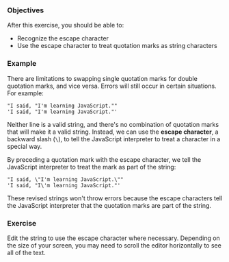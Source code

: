 <!--{ ids:[129], language:'JavaScript', type:'workshop', order: 5, name:'Escape Character', description:'Some characters are more special than others' }-->

### Objectives

After this exercise, you should be able to:

- Recognize the escape character
- Use the escape character to treat quotation marks as string characters

### Example

There are limitations to swapping single quotation marks for double quotation marks, and vice versa. Errors will still occur in certain situations. For example:

```
"I said, "I'm learning JavaScript.""
'I said, "I'm learning JavaScript."'
```

Neither line is a valid string, and there's no combination of quotation marks that will make it a valid string. Instead, we can use the __escape character__, a backward slash (`\`), to tell the JavaScript interpreter to treat a character in a special way.

By preceding a quotation mark with the escape character, we tell the JavaScript interpreter to treat the mark as part of the string:

```
"I said, \"I'm learning JavaScript.\""
'I said, "I\'m learning JavaScript."'
```

These revised strings won't throw errors because the escape characters tell the JavaScript interpreter that the quotation marks are part of the string.

### Exercise

Edit the string to use the escape character where necessary. Depending on the size of your screen, you may need to scroll the editor horizontally to see all of the text.
